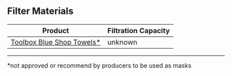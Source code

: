 ## Filter Materials 
| Product | Filtration Capacity |
| ------------- | ------------- |
| [Toolbox Blue Shop Towels*](https://www.sellarscompany.com/product/toolbox-blue-shop-towels-small-roll "TOOLBOX® Z400 Roll of Shop Towels") | unknown |
***
*not approved or recommend by producers to be used as masks
